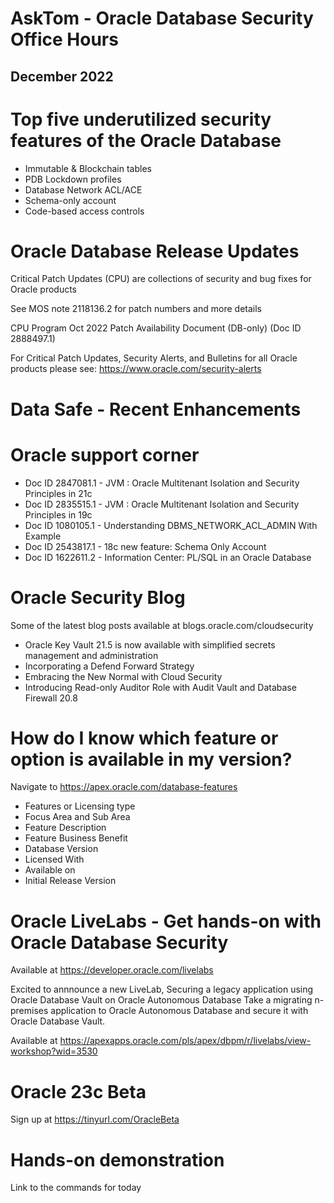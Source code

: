 # AskTom - Oracle Database Security Office Hours
## December 2022

# Top five underutilized security features of the Oracle Database

- Immutable & Blockchain tables
- PDB Lockdown profiles
- Database Network ACL/ACE
- Schema-only account
- Code-based access controls

# Oracle Database Release Updates

Critical Patch Updates (CPU) are collections of security and bug fixes for Oracle products

See MOS note 2118136.2 for patch numbers and more details

CPU Program Oct 2022 Patch Availability Document (DB-only) (Doc ID 2888497.1)	

For Critical Patch Updates, Security Alerts, and Bulletins for all Oracle products please see: https://www.oracle.com/security-alerts

# Data Safe - Recent Enhancements

# Oracle support corner

- Doc ID 2847081.1 - JVM : Oracle Multitenant Isolation and Security Principles in 21c	
- Doc ID 2835515.1 - JVM : Oracle Multitenant Isolation and Security Principles in 19c
- Doc ID 1080105.1 - Understanding DBMS_NETWORK_ACL_ADMIN With Example
- Doc ID 2543817.1 - 18c new feature: Schema Only Account
- Doc ID 1622611.2 - Information Center: PL/SQL in an Oracle Database

# Oracle Security Blog

Some of the latest blog posts available at blogs.oracle.com/cloudsecurity

- Oracle Key Vault 21.5 is now available with simplified secrets management and administration
- Incorporating a Defend Forward Strategy
- Embracing the New Normal with Cloud Security
- Introducing Read-only Auditor Role with Audit Vault and Database Firewall 20.8

# How do I know which feature or option is available in my version?

Navigate to https://apex.oracle.com/database-features

- Features or Licensing type
- Focus Area and Sub Area
- Feature Description
- Feature Business Benefit
- Database Version
- Licensed With
- Available on
- Initial Release Version

# Oracle LiveLabs - Get hands-on with Oracle Database Security

Available at https://developer.oracle.com/livelabs

Excited to annnounce a new LiveLab, Securing a legacy application using Oracle Database Vault on Oracle Autonomous Database
Take a migrating n-premises application to Oracle Autonomous Database and secure it with Oracle Database Vault. 

Available at https://apexapps.oracle.com/pls/apex/dbpm/r/livelabs/view-workshop?wid=3530

# Oracle 23c Beta

Sign up at https://tinyurl.com/OracleBeta

# Hands-on demonstration

Link to the commands for today



